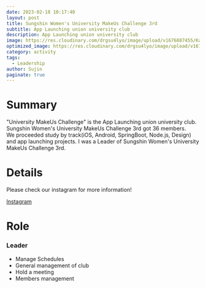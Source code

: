 ```yaml
---
date: 2023-02-18 10:17:40
layout: post
title: Sungshin Women's University MakeUs Challenge 3rd
subtitle: App Launching union university club
description: App Launching union university club 
image: https://res.cloudinary.com/drgsu4lyo/image/upload/v1676887455/KakaoTalk_20230220_190333185_swhceu.jpg
optimized_image: https://res.cloudinary.com/drgsu4lyo/image/upload/v1676887455/KakaoTalk_20230220_190333185_swhceu.jpg
category: activity
tags:
  - Leadership
author: Sujin
paginate: true
---
```

<h1>Summary</h1>
"University MakeUs Challenge" is the App Launching union university club. Sungshin Women's University MakeUs Challenge 3rd got 36 members.
<br/>
We proceeded study by track(iOS, Android, SpringBoot, Node.js, Design) and app launching projects. I was a Leader of Sungshin Women's University MakeUs Challenge 3rd. 

<h1>Details</h1>
Please check our instagram for more information! <br/>

[Instagram](https://www.instagram.com/sswu_makeus_challenge/)

<h1>Role</h1>
<h3>Leader</h3>
<ul>
  <li>Manage Schedules</li>
  <li>General management of club</li>
  <li>Hold a meeting</li>
  <li>Members management</li>
</ul>
